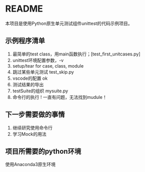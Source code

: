 # README

本项目是使用Python原生单元测试组件unittest的代码示例项目。

## 示例程序清单

1. 最简单的test class，用main函数执行；[test_first_unitcases.py]
2. unittest环境配置参数，-v
3. setup/tear for case, class, module
4. 跳过某些单元测试 test_skip.py 
5. vscode的配置 ok
6. 测试结果的导出  
7. testSuite的组织 mysuite.py
8. 命令行的执行 ! 一直有问题，无法找到mudule！

## 下一步需要做的事情

1. 继续研究使用命令行
2. 学习Mock的用法

## 项目所需要的python环境

使用Anaconda3原生环境
